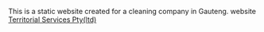 This is a static website created for a cleaning company in Gauteng. website [Territorial Services Pty(ltd)](https://territorialservices.co.za/)
